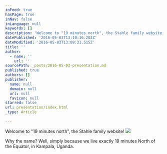 ```yaml
---
inFeed: true
hasPage: true
inNav: false
inLanguage: null
keywords: []
description: 'Welcome to "19 minutes north", the Stahle family website! '
datePublished: '2016-05-03T13:10:16.202Z'
dateModified: '2016-05-03T13:09:31.515Z'
title: ''
author:
  - name: ''
    url: ''
sourcePath: _posts/2016-05-03-presentation.md
published: true
authors: []
publisher:
  name: null
  domain: null
  url: null
  favicon: null
starred: false
url: presentation/index.html
_type: Article

---
```

Welcome to "19 minutes north", the Stahle family website! ![](https://the-grid-user-content.s3-us-west-2.amazonaws.com/18a61880-8831-4a40-9da3-5eb1918ac0cb.jpg)

Why the name? Well, simply because we live exactly 19 minutes North of the Equator, in Kampala, Uganda.